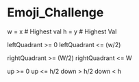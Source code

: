 # Emoji_Challenge

w = x # Highest val
h = y # Highest Val

leftQuadrant >= 0
leftQuadrant <= (w/2)

rightQuadrant >= (W/2)
rightQuadrant <= W

up >= 0
up <= h/2
down > h/2
down < h
